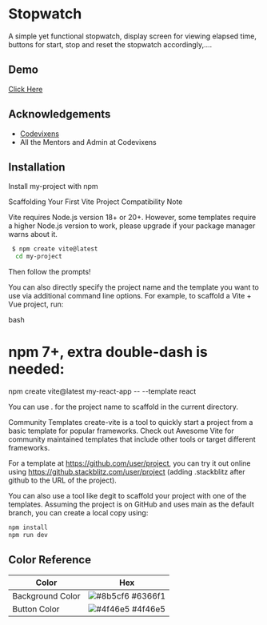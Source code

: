 
# Stopwatch 

A simple yet functional stopwatch, display screen for viewing elapsed time, buttons for start, stop and reset the stopwatch accordingly,.... 


## Demo

[Click Here](https://stop-watch-beige.vercel.app/)




## Acknowledgements

 - [Codevixens](https://www.codevixens.org/)
 - All the Mentors and Admin at Codevixens



## Installation

Install my-project with npm


Scaffolding Your First Vite Project
Compatibility Note

Vite requires Node.js version 18+ or 20+. However, some templates require a higher Node.js version to work, please upgrade if your package manager warns about it.


```bash
 $ npm create vite@latest
  cd my-project
```

Then follow the prompts!

You can also directly specify the project name and the template you want to use via additional command line options. For example, to scaffold a Vite + Vue project, run:

bash
# npm 7+, extra double-dash is needed:
npm create vite@latest my-react-app -- --template react


You can use . for the project name to scaffold in the current directory.

Community Templates
create-vite is a tool to quickly start a project from a basic template for popular frameworks. Check out Awesome Vite for community maintained templates that include other tools or target different frameworks.

For a template at https://github.com/user/project, you can try it out online using https://github.stackblitz.com/user/project (adding .stackblitz after github to the URL of the project).

You can also use a tool like degit to scaffold your project with one of the templates. Assuming the project is on GitHub and uses main as the default branch, you can create a local copy using:


```bash
npm install
npm run dev
```



## Color Reference

| Color             | Hex                                                                |
| ----------------- | ------------------------------------------------------------------ |
| Background Color | ![#8b5cf6](https://via.placeholder.com/10/0a192f?text=+) #6366f1 |
| Button Color | ![#4f46e5](https://via.placeholder.com/10/f8f8f8?text=+) #4f46e5 |


